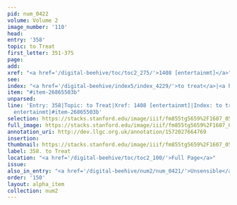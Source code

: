 ```yaml
---
pid: num_0422
volume: Volume 2
image_number: '110'
head: 
entry: '358'
topic: to Treat
first_letter: 351-375
page: 
add: 
xref: "<a href='/digital-beehive/toc/toc2_275/'>1408 [entertainmt]</a>"
see: 
index: "<a href='/digital-beehive/index5/index_4229/'>to treat</a>|<a href='/digital-beehive/index2/index_1271/'>entertainmt</a>"
item: "#item-26865503b"
unparsed: 
line: 'Entry: 358|Topic: to Treat|Xref: 1408 [entertainmt]|Index: to treat|Index:
  entertainmt|#item-26865503b'
selection: https://stacks.stanford.edu/image/iiif/fm855tg5659%2F1607_0577/855,676,2861,400/full/0/default.jpg
full_image: https://stacks.stanford.edu/image/iiif/fm855tg5659%2F1607_0577/full/full/0/default.jpg
annotation_uri: http://dev.llgc.org.uk/annotation/1572027664769
insertion: 
thumbnail: https://stacks.stanford.edu/image/iiif/fm855tg5659%2F1607_0577/855,676,600,180/250,/0/default.jpg
label: 358. to Treat
location: "<a href='/digital-beehive/toc/toc2_100/'>Full Page</a>"
issue: 
also_in_entry: "<a href='/digital-beehive/num2/num_0421/'>Unsensible</a>"
order: '150'
layout: alpha_item
collection: num2
---
```

